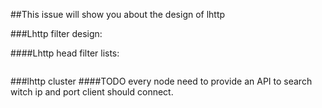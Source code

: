 ##This issue will show you about the design of lhttp

###Lhttp filter design:

####Lhttp head filter lists:
```go
```

###lhttp cluster 
####TODO every node need to provide an API to search witch ip and port client should connect.

